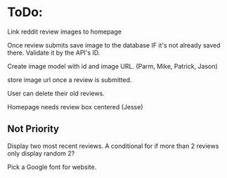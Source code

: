 # ToDo:

Link reddit review images to homepage

Once review submits save image to the database IF it's not already saved there. Validate it by the API's ID.

Create image model with id and image URL. (Parm, Mike, Patrick, Jason)

store image url once a review is submitted. 

User can delete their old reviews.

Homepage needs review box centered (Jesse)

## Not Priority

Display two most recent reviews. A conditional for if more than 2 reviews only display random 2?

Pick a Google font for website.